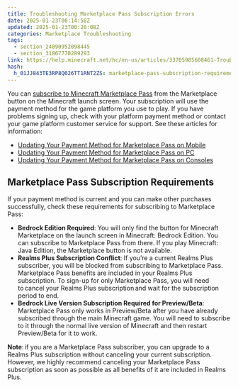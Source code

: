 ```yaml
---
title: Troubleshooting Marketplace Pass Subscription Errors
date: 2025-01-23T00:14:58Z
updated: 2025-01-23T00:20:08Z
categories: Marketplace Troubleshooting
tags:
  - section_24090952098445
  - section_31867770289293
link: https://help.minecraft.net/hc/en-us/articles/33705985608461-Troubleshooting-Marketplace-Pass-Subscription-Errors
hash:
  h_01JJ843TE3RP8Q026TT1RNT2ZS: marketplace-pass-subscription-requirements
---
```


You can [subscribe to Minecraft Marketplace Pass](../Marketplace-Realms-Subscriptions/Subscribing-to-Minecraft-Marketplace-Pass.md) from the Marketplace button on the Minecraft launch screen. Your subscription will use the payment method for the game platform you use to play. If you have problems signing up, check with your platform payment method or contact your game platform customer service for support. See these articles for information:

- [Updating Your Payment Method for Marketplace Pass on Mobile](../Marketplace-Pass-Subscriptions/Updating-Your-Payment-Method-for-Marketplace-Pass-on-Mobile.md)
- [Updating Your Payment Method for Marketplace Pass on PC](../Marketplace-Pass-Subscriptions/Updating-Your-Payment-Method-for-Marketplace-Pass-on-PC.md)
- [Updating Your Payment Method for Marketplace Pass on Consoles](../Marketplace-Pass-Subscriptions/Updating-Your-Payment-Method-for-Marketplace-Pass-on-Consoles.md)

## Marketplace Pass Subscription Requirements

If your payment method is current and you can make other purchases successfully, check these requirements for subscribing to Marketplace Pass:

- **Bedrock Edition Required**: You will only find the button for Minecraft Marketplace on the launch screen in Minecraft: Bedrock Edition. You can subscribe to Marketplace Pass from there. If you play Minecraft: Java Edition, the Marketplace button is not available.
- **Realms Plus Subscription Conflict**: If you’re a current Realms Plus subscriber, you will be blocked from subscribing to Marketplace Pass. Marketplace Pass benefits are included in your Realms Plus subscription. To sign-up for only Marketplace Pass, you will need to cancel your Realms Plus subscription and wait for the subscription period to end.  
- **Bedrock Live Version Subscription Required for Preview/Beta**: Marketplace Pass only works in Preview/Beta after you have already subscribed through the main Minecraft game. You will need to subscribe to it through the normal live version of Minecraft and then restart Preview/Beta for it to work.

**Note**: if you are a Marketplace Pass subscriber, you can upgrade to a Realms Plus subscription without canceling your current subscription. However, we highly recommend canceling your Marketplace Pass subscription as soon as possible as all benefits of it are included in Realms Plus.
